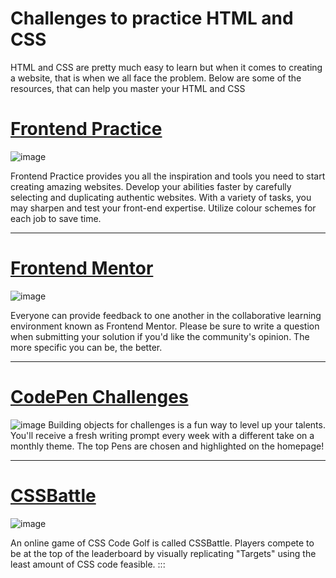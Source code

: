 Challenges to practice HTML and CSS 
===================================

HTML and CSS are pretty much easy to learn but when it comes to creating
a website, that is when we all face the problem. Below are some of the
resources, that can help you master your HTML and CSS

[Frontend Practice](https://www.frontendpractice.com/) 
======================================================

![image](https://user-images.githubusercontent.com/60133406/198971708-f6a0f990-381f-4e16-9784-697cfeb09eba.png)


Frontend Practice provides you all the inspiration and tools you need to
start creating amazing websites. Develop your abilities faster by
carefully selecting and duplicating authentic websites. With a variety
of tasks, you may sharpen and test your front-end expertise. Utilize
colour schemes for each job to save time.

------------------------------------------------------------------------

[Frontend Mentor](https://www.frontendmentor.io/)
=================================================
![image](https://user-images.githubusercontent.com/60133406/198971828-2be2736b-fbff-4878-8dff-d09b7626d42e.png)

Everyone can provide feedback to one another in the collaborative
learning environment known as Frontend Mentor. Please be sure to write a
question when submitting your solution if you\'d like the community\'s
opinion. The more specific you can be, the better.

------------------------------------------------------------------------

[CodePen Challenges](https://codepen.io/challenges) 
===================================================

![image](https://user-images.githubusercontent.com/60133406/198971878-cd0306c8-f360-4385-97ee-d2dc4cd4bc0a.png)
Building objects for challenges is a fun way to level up your talents.
You\'ll receive a fresh writing prompt every week with a different take
on a monthly theme. The top Pens are chosen and highlighted on the
homepage!

------------------------------------------------------------------------

[CSSBattle](https://cssbattle.dev/) 
===================================

![image](https://user-images.githubusercontent.com/60133406/198971899-083d4776-028e-4f7c-aafa-c38c00adfa25.png)

An online game of CSS Code Golf is called CSSBattle. Players compete to
be at the top of the leaderboard by visually replicating \"Targets\"
using the least amount of CSS code feasible.
:::
